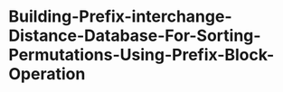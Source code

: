 # Building-Prefix-interchange-Distance-Database-For-Sorting-Permutations-Using-Prefix-Block-Operation